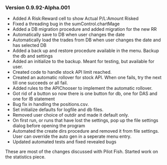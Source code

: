 ### Version 0.9.92-Alpha.001

* Added A Risk:Reward cell to show Actual P/L:Amount Risked
* Fixed a threading bug in the sumControl.chartMage
* Added a DB migration procedure and added migration for the new RR
* Automatically save to DB when user changes the date
* Automatically load the trades from DB when user changes the date and has selected DB
* Added a back up and restore procedure available in the menu. Backup the db and settings
* Added an initialize to the backup. Meant for testing, but available for user.
* Created code to handle stock API limit reached.
* Created an automatic rollover for stock API. When one fails, try the next till one succeeds or all fail.
* Added rules to the APIChooser to implement the automatic rollover.
* Got rid of a button so now there is one button for db, one for DAS and one for IB statement
* Bug fix in handling the positions.csv.
* Set initialize defaults for logfile and db files.
* Removed user choice of outdir and made it default only.
* On first run, or runs that have lost the settings, pop up the file settings dialog before opening the program
* Automated the create dirs procedure and removed it from file settings. User can override the auto gen in a seperate menu entry.
* Updated automated tests and fixed revealed bugs

These are most of the changes discussed with Pilot Fish. Started work on the statistics piece.

